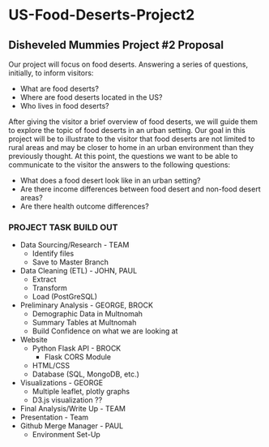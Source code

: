 # US-Food-Deserts-Project2

## Disheveled Mummies Project #2 Proposal
Our project will focus on food deserts. Answering a series of questions, initially, to inform visitors:
* What are food deserts?
* Where are food deserts located in the US?
* Who lives in food deserts?
 
After giving the visitor a brief overview of food deserts, we will guide them to explore the topic of food deserts in an urban setting. Our goal in this project will be to illustrate to the visitor that food deserts are not limited to rural areas and may be closer to home in an urban environment than they previously thought. At this point, the questions we want to be able to communicate to the visitor the answers to the following questions:
* What does a food desert look like in an urban setting?
* Are there income differences between food desert and non-food desert areas?
* Are there health outcome differences?

### PROJECT TASK BUILD OUT
* Data Sourcing/Research - TEAM
  * Identify files
  * Save to Master Branch
* Data Cleaning (ETL) - JOHN, PAUL
  * Extract
  * Transform
  * Load (PostGreSQL)
* Preliminary Analysis - GEORGE, BROCK
  * Demographic Data in Multnomah
  * Summary Tables at Multnomah
  * Build Confidence on what we are looking at
* Website
  * Python Flask API - BROCK
    * Flask CORS Module
  * HTML/CSS
  * Database (SQL, MongoDB, etc.) 
* Visualizations - GEORGE
  * Multiple leaflet, plotly graphs
  * D3.js visualization ?? 
* Final Analysis/Write Up - TEAM
* Presentation - Team
* Github Merge Manager - PAUL
  * Environment Set-Up